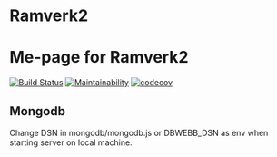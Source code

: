 # Ramverk2

# Me-page for Ramverk2

[![Build Status](https://travis-ci.org/kundkingan/ramverk2.svg?branch=master)](https://travis-ci.org/kundkingan/ramverk2) [![Maintainability](https://api.codeclimate.com/v1/badges/b9a5a198a01f2c474cb3/maintainability)](https://codeclimate.com/github/kundkingan/ramverk2/maintainability) [![codecov](https://codecov.io/gh/kundkingan/ramverk2/branch/master/graph/badge.svg)](https://codecov.io/gh/kundkingan/ramverk2)


## Mongodb

Change DSN in mongodb/mongodb.js or DBWEBB_DSN as env when starting server on local machine.

